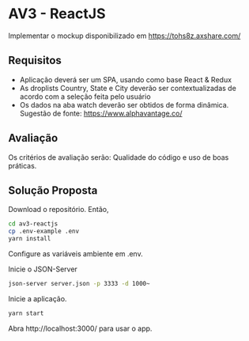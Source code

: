 # AV3 - ReactJS

Implementar o mockup disponibilizado em https://tohs8z.axshare.com/

## Requisitos

- Aplicação deverá ser um SPA, usando como base React & Redux
- As droplists Country, State e City deverão ser contextualizadas de acordo com a
  seleção feita pelo usuário
- Os dados na aba watch deverão ser obtidos de forma dinâmica. Sugestão de fonte:
  https://www.alphavantage.co/

## Avaliação

Os critérios de avaliação serão: Qualidade do código e uso de boas práticas.

## Solução Proposta

Download o repositório.
Então,

```sh
cd av3-reactjs
cp .env-example .env
yarn install
```

Configure as variáveis ambiente em .env.

Inicie o JSON-Server

```sh
json-server server.json -p 3333 -d 1000~
```

Inicie a aplicação.

```sh
yarn start
```

Abra http://localhost:3000/ para usar o app.<br>
